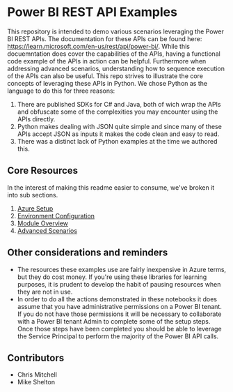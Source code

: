 # Power BI REST API Examples
This repository is intended to demo various scenarios leveraging the Power BI REST APIs.  The documentation for these APIs can be found here:  https://learn.microsoft.com/en-us/rest/api/power-bi/.  While this docuemntation does cover the capabilities of the APIs, having a functional code example of the APIs in action can be helpful.  Furthermore when addressing advanced scenarios, understanding how to sequence execution of the APIs can also be useful.  This repo strives to illustrate the core concepts of leveraging these APIs in Python.  We chose Python as the language to do this for three reasons:
1. There are published SDKs for C# and Java, both of wich wrap the APIs and obfuscate some of the complexities you may encounter using the APIs directly.
1. Python makes dealing with JSON quite simple and since many of these APIs accept JSON as inputs it makes the code clean and easy to read.
1. There was a distinct lack of Python examples at the time we authored this.

## Core Resources
In the interest of making this readme easier to consume, we've broken it into sub sections.
1. [Azure Setup](setup.md)
1. [Environment Configuration](environment.md)
1. [Module Overview](overview.md)
1. [Advanced Scenarios](advanced.md)

## Other considerations and reminders
* The resources these examples use are fairly inexpensive in Azure terms, but they do cost money.  If you're using these libraries for learning purposes, it is prudent to develop the habit of pausing resources when they are not in use.
* In order to do all the actions demonstrated in these notebooks it does assume that you have administrative permissions on a Power BI tenant.  If you do not have those permissions it will be necessary to collaborate with a Power BI tenant Admin to complete some of the setup steps.  Once those steps have been completed you should be able to leverage the Service Principal to perform the majority of the Power BI API calls.

## Contributors
- Chris Mitchell
- Mike Shelton